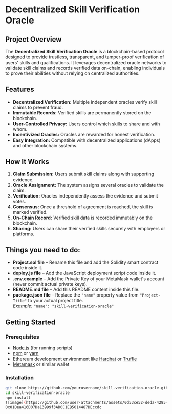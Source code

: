 # Decentralized Skill Verification Oracle

## Project Overview

The **Decentralized Skill Verification Oracle** is a blockchain-based protocol designed to provide trustless, transparent, and tamper-proof verification of users' skills and qualifications. It leverages decentralized oracle networks to validate skill claims and records verified data on-chain, enabling individuals to prove their abilities without relying on centralized authorities.

## Features

- **Decentralized Verification:** Multiple independent oracles verify skill claims to prevent fraud.
- **Immutable Records:** Verified skills are permanently stored on the blockchain.
- **User-Controlled Privacy:** Users control which skills to share and with whom.
- **Incentivized Oracles:** Oracles are rewarded for honest verification.
- **Easy Integration:** Compatible with decentralized applications (dApps) and other blockchain systems.

## How It Works

1. **Claim Submission:** Users submit skill claims along with supporting evidence.
2. **Oracle Assignment:** The system assigns several oracles to validate the claim.
3. **Verification:** Oracles independently assess the evidence and submit votes.
4. **Consensus:** Once a threshold of agreement is reached, the skill is marked verified.
5. **On-Chain Record:** Verified skill data is recorded immutably on the blockchain.
6. **Sharing:** Users can share their verified skills securely with employers or platforms.

## Things you need to do:

- **Project.sol file** – Rename this file and add the Solidity smart contract code inside it.
- **deploy.js file** – Add the JavaScript deployment script code inside it.
- **.env.example** – Add the Private Key of your MetaMask wallet's account (never commit actual private keys).
- **README.md file** – Add this README content inside this file.
- **package.json file** – Replace the `"name"` property value from `"Project-Title"` to your actual project title.  
  *Example:* `"name": "skill-verification-oracle"`

## Getting Started

### Prerequisites

- [Node.js](https://nodejs.org/) (for running scripts)
- [npm](https://www.npmjs.com/) or [yarn](https://yarnpkg.com/)
- Ethereum development environment like [Hardhat](https://hardhat.org/) or [Truffle](https://trufflesuite.com/)
- [Metamask](https://metamask.io/) or similar wallet

### Installation

```bash
git clone https://github.com/yourusername/skill-verification-oracle.git
cd skill-verification-oracle
npm install
![image](https://github.com/user-attachments/assets/0d53ce52-deda-4285-9832-c15afb102864)
0x01Dea416D07Da13999f3AD0C1EB5014487DEccdc

